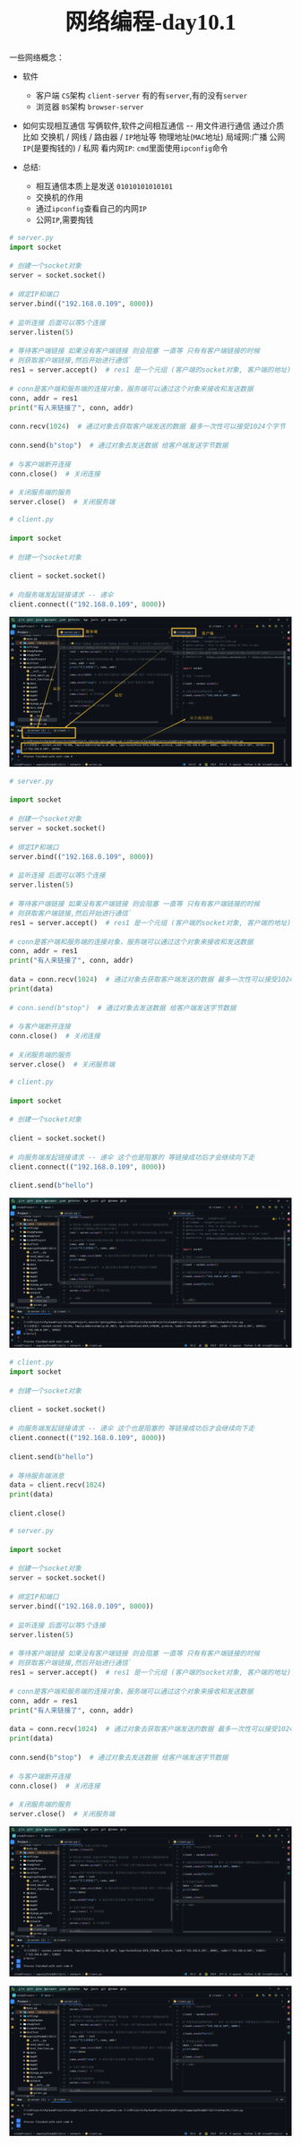 <h1 style="text-align: center;font-size: 40px; font-family: '楷体';">网络编程-day10.1</h1>

一些网络概念：

- 软件
    - 客户端 `CS`架构 `client-server` 有的有`server`,有的没有`server`
    - 浏览器 `BS`架构 `browser-server`
- 如何实现相互通信
    写俩软件,软件之间相互通信 -- 用文件进行通信
    通过介质比如 交换机 / 网线 / 路由器 / `IP`地址等
    物理地址(`MAC`地址)
    局域网:广播
    公网`IP`(是要掏钱的) / 私网
    看内网`IP`: `cmd`里面使用`ipconfig`命令

- 总结:
    - 相互通信本质上是发送 `01010101010101`
    - 交换机的作用
    - 通过`ipconfig`查看自己的内网`IP`
    - 公网`IP`,需要掏钱

```python
# server.py
import socket

# 创建一个socket对象
server = socket.socket()

# 绑定IP和端口
server.bind(("192.168.0.109", 8000))

# 监听连接 后面可以等5个连接
server.listen(5)

# 等待客户端链接 如果没有客户端链接 则会阻塞 一直等 只有有客户端链接的时候
# 则获取客户端链接,然后开始进行通信`
res1 = server.accept()  # res1 是一个元组 (客户端的socket对象, 客户端的地址)

# conn是客户端和服务端的连接对象，服务端可以通过这个对象来接收和发送数据
conn, addr = res1
print("有人来链接了", conn, addr)

conn.recv(1024)  # 通过对象去获取客户端发送的数据 最多一次性可以接受1024个字节

conn.send(b"stop")  # 通过对象去发送数据 给客户端发送字节数据

# 与客户端断开连接
conn.close()  # 关闭连接

# 关闭服务端的服务
server.close()  # 关闭服务端
```

```python
# client.py

import socket

# 创建一个socket对象

client = socket.socket()

# 向服务端发起链接请求 -- 递伞
client.connect(("192.168.0.109", 8000))
```

![Clip_2024-05-01_17-35-05](./assets/Clip_2024-05-01_17-35-05.png)

```python
# server.py

import socket

# 创建一个socket对象
server = socket.socket()

# 绑定IP和端口
server.bind(("192.168.0.109", 8000))

# 监听连接 后面可以等5个连接
server.listen(5)

# 等待客户端链接 如果没有客户端链接 则会阻塞 一直等 只有有客户端链接的时候
# 则获取客户端链接,然后开始进行通信`
res1 = server.accept()  # res1 是一个元组 (客户端的socket对象, 客户端的地址)

# conn是客户端和服务端的连接对象，服务端可以通过这个对象来接收和发送数据
conn, addr = res1
print("有人来链接了", conn, addr)

data = conn.recv(1024)  # 通过对象去获取客户端发送的数据 最多一次性可以接受1024个字节
print(data)

# conn.send(b"stop")  # 通过对象去发送数据 给客户端发送字节数据

# 与客户端断开连接
conn.close()  # 关闭连接

# 关闭服务端的服务
server.close()  # 关闭服务端
```

```python
# client.py

import socket

# 创建一个socket对象

client = socket.socket()

# 向服务端发起链接请求 -- 递伞 这个也是阻塞的 等链接成功后才会继续向下走
client.connect(("192.168.0.109", 8000))

client.send(b"hello")
```

![Clip_2024-05-01_17-39-01](./assets/Clip_2024-05-01_17-39-01.png)

```python
# client.py
import socket

# 创建一个socket对象

client = socket.socket()

# 向服务端发起链接请求 -- 递伞 这个也是阻塞的 等链接成功后才会继续向下走
client.connect(("192.168.0.109", 8000))

client.send(b"hello")

# 等待服务端消息
data = client.recv(1024)
print(data)

client.close()
```

```python
# server.py

import socket

# 创建一个socket对象
server = socket.socket()

# 绑定IP和端口
server.bind(("192.168.0.109", 8000))

# 监听连接 后面可以等5个连接
server.listen(5)

# 等待客户端链接 如果没有客户端链接 则会阻塞 一直等 只有有客户端链接的时候
# 则获取客户端链接,然后开始进行通信`
res1 = server.accept()  # res1 是一个元组 (客户端的socket对象, 客户端的地址)

# conn是客户端和服务端的连接对象，服务端可以通过这个对象来接收和发送数据
conn, addr = res1
print("有人来链接了", conn, addr)

data = conn.recv(1024)  # 通过对象去获取客户端发送的数据 最多一次性可以接受1024个字节
print(data)

conn.send(b"stop")  # 通过对象去发送数据 给客户端发送字节数据

# 与客户端断开连接
conn.close()  # 关闭连接

# 关闭服务端的服务
server.close()  # 关闭服务端
```

![Clip_2024-05-01_17-41-58](./assets/Clip_2024-05-01_17-41-58.png)

![Clip_2024-05-01_17-42-11](./assets/Clip_2024-05-01_17-42-11.png)